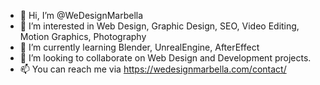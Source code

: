 - 👋 Hi, I’m @WeDesignMarbella
- 👀 I’m interested in Web Design, Graphic Design, SEO, Video Editing, Motion Graphics, Photography
- 🌱 I’m currently learning Blender, UnrealEngine, AfterEffect
- 💞️ I’m looking to collaborate on Web Design and Development projects.
- 📫 You can reach me via https://wedesignmarbella.com/contact/

<!---
We Design Marbella provides unique web design to Marbella Area small businesses, brands, and professionals. We are WordPress experts dedicated to designing responsive websites that attract customers, stimulate traffic, and increase your brand awareness.
--->
